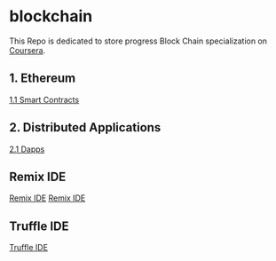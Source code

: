 # blockchain
This Repo is dedicated to store progress Block Chain specialization on [Coursera](https://www.coursera.org/specializations/blockchain).

## 1. Ethereum
[1.1 Smart Contracts](Ethereum_SmartContracts/SmartContracts.md)

## 2. Distributed Applications
[2.1 Dapps](Ethereum_SmartContracts/Dapps.md)

## Remix IDE
[Remix IDE]()
[Remix IDE](Ethereum_SmartContracts/resources/scrnshot1.png)

## Truffle IDE
[Truffle IDE](https://www.trufflesuite.com/)